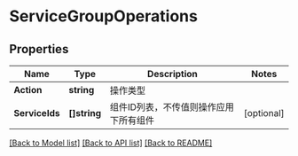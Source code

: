 # ServiceGroupOperations

## Properties

Name | Type | Description | Notes
------------ | ------------- | ------------- | -------------
**Action** | **string** | 操作类型 | 
**ServiceIds** | **[]string** | 组件ID列表，不传值则操作应用下所有组件 | [optional] 

[[Back to Model list]](../README.md#documentation-for-models) [[Back to API list]](../README.md#documentation-for-api-endpoints) [[Back to README]](../README.md)


